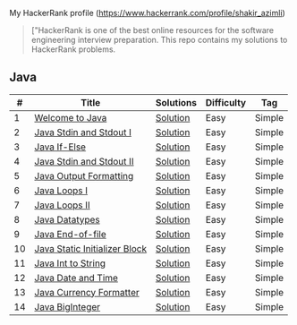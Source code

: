My HackerRank profile (https://www.hackerrank.com/profile/shakir_azimli)

> ["HackerRank is one of the best online resources for the software engineering interview preparation. This repo contains my solutions to HackerRank problems.

## Java

| # | Title                                                                                              | Solutions                                                      | Difficulty | Tag    |
|---|----------------------------------------------------------------------------------------------------|----------------------------------------------------------------|------------|--------|
| 1 | [Welcome to Java](https://www.hackerrank.com/challenges/welcome-to-java/problem?isFullScreen=true) | [Solution](java/welcome_to_java/Solution.java) | Easy       | Simple |
| 2 | [Java Stdin and Stdout I](https://www.hackerrank.com/challenges/java-stdin-and-stdout-1/problem?isFullScreen=true) | [Solution](java/java_stdin_and_stdout/Solution.java) | Easy       | Simple |
| 3 | [Java If-Else](https://www.hackerrank.com/challenges/java-if-else/problem?isFullScreen=true) | [Solution](java/java_if_else/Solution.java) | Easy       | Simple |
| 4 | [Java Stdin and Stdout II](https://www.hackerrank.com/challenges/java-stdin-stdout/problem) | [Solution](java/java_stdin_and_stdout_2/Solution.java) | Easy       | Simple |
| 5 | [Java Output Formatting](https://www.hackerrank.com/challenges/java-output-formatting/problem?isFullScreen=true) | [Solution](java/java_output_formatting/Solution.java) | Easy       | Simple |
| 6 | [Java Loops I](https://www.hackerrank.com/challenges/java-loops-i/problem?isFullScreen=true) | [Solution](java/java_loops_1/Solution.java) | Easy       | Simple |
| 7 | [Java Loops II](https://www.hackerrank.com/challenges/java-loops/problem?isFullScreen=true) | [Solution](java/java_loops_2/Solution.java) | Easy       | Simple |
| 8 | [Java Datatypes](https://www.hackerrank.com/challenges/java-datatypes/problem) | [Solution](java/data_types/Solution.java) | Easy       | Simple |
| 9 | [Java End-of-file](https://www.hackerrank.com/challenges/java-end-of-file/problem) | [Solution](java/java_end_of_file/Solution.java) | Easy       | Simple |
| 10 | [Java Static Initializer Block](https://www.hackerrank.com/challenges/java-static-initializer-block/problem?isFullScreen=true) | [Solution](java/java_static_intiliazer_block/Solution.java) | Easy       | Simple |
| 11 | [Java Int to String](https://www.hackerrank.com/challenges/java-int-to-string/problem?isFullScreen=true) | [Solution](java/java_int_to_static/Solution.java) | Easy       | Simple |
| 12 | [Java Date and Time](https://www.hackerrank.com/challenges/java-date-and-time/problem?isFullScreen=true) | [Solution](java/java_date_and_time/Solution.java) | Easy       | Simple |
| 13 | [Java Currency Formatter](https://www.hackerrank.com/challenges/java-date-and-time/problem?isFullScreen=true) | [Solution](java/java_currency_formatting/Solution.java) | Easy       | Simple |
| 14 | [Java BigInteger](https://www.hackerrank.com/challenges/java-biginteger/problem?isFullScreen=true) | [Solution](java/java_biginteger/Solution.java) | Easy       | Simple |